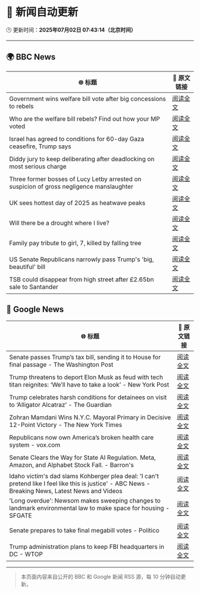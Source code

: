 # 🧠 新闻自动更新

🕒 更新时间：**2025年07月02日 07:43:14（北京时间）**

---

## 🌍 BBC News

| 🌐 标题 | 🔗 原文链接 |
|--------|-------------|
| Government wins welfare bill vote after big concessions to rebels | [阅读全文](https://www.bbc.com/news/articles/cly8877x3z2o) |
| Who are the welfare bill rebels? Find out how your MP voted | [阅读全文](https://www.bbc.com/news/articles/c4g889ywy82o) |
| Israel has agreed to conditions for 60-day Gaza ceasefire, Trump says | [阅读全文](https://www.bbc.com/news/articles/cgkg4m0133po) |
| Diddy jury to keep deliberating after deadlocking on most serious charge | [阅读全文](https://www.bbc.com/news/articles/c20nn0p9xg2o) |
| Three former bosses of Lucy Letby arrested on suspicion of gross negligence manslaughter | [阅读全文](https://www.bbc.com/news/articles/c62ddkde7y5o) |
| UK sees hottest day of 2025 as heatwave peaks | [阅读全文](https://www.bbc.com/news/articles/c79qqx1r5yyo) |
| Will there be a drought where I live? | [阅读全文](https://www.bbc.com/news/articles/crk661074ejo) |
| Family pay tribute to girl, 7, killed by falling tree | [阅读全文](https://www.bbc.com/news/articles/c0k77m8r8n2o) |
| US Senate Republicans narrowly pass Trump's 'big, beautiful'  bill | [阅读全文](https://www.bbc.com/news/articles/clyzzzdj15vo) |
| TSB could disappear from high street after £2.65bn sale to Santander | [阅读全文](https://www.bbc.com/news/articles/cdjxxvg3vpeo) |

## 📰 Google News

| 🌐 标题 | 🔗 原文链接 |
|--------|-------------|
| Senate passes Trump’s tax bill, sending it to House for final passage - The Washington Post | [阅读全文](https://news.google.com/rss/articles/CBMikgFBVV95cUxOb2MwREoybExNbkRuYTU1aU5LcE5HdlM2UzVmS2MydE05OF9ReDllaGxEaXFiaGtVNWV6amQtT25CMlRveW1nV1JQcklWYVJaQ1piVE9yd3ZtZnBQTWlOQ19qRTk2OUduWk5JcXNvWXkySGs0Zk0wQkJFU1JYbW1rZnRwcmhnTXVVXzg1a2t0c19ndw?oc=5) |
| Trump threatens to deport Elon Musk as feud with tech titan reignites: ‘We’ll have to take a look’ - New York Post | [阅读全文](https://news.google.com/rss/articles/CBMizgFBVV95cUxNMHlKNFdhLThiWWVFSTRvaTVMaGxLZnRiWXhkQnhHLWJiWWlyOVpyOW92cGpCUHU2NzJhd2cyeDRMMG9FMkZXaXFHMWFTM0VibTF3VWtGVk1YbVZyZU9ZR3NWYWFzUzBRU21RTHFRRTVja0R3QkZkSFZpWU9tczVsM1UxVUdnRHNLTGtsY2VyelV1UjRKTTdQNHhtRUZ5cHpNamVTWkxfc041R3BxdG9PNUsyREljZE90RllZOHFyQ0U4X2RpRVlUTkxwQkJsUQ?oc=5) |
| Trump celebrates harsh conditions for detainees on visit to ‘Alligator Alcatraz’ - The Guardian | [阅读全文](https://news.google.com/rss/articles/CBMilwFBVV95cUxPSnROY2ljeTlBQ1pIRC1XcHo1aFhlOEJuYUZPVGFmTEJvbTFHMEhFc1dsVE5GYUdQYk0tbkFMaFh5NlF6THJldnVBeWhjNXFQdHRRMnhtQUEyYmpUZGgwcldQWFc3ZWUtNEdUbzJVZ2FXMi1STXRxTnhlMjJ4V1E3Y05oNzA0TlM0eWljM3lqRXAzc1UxTEMw?oc=5) |
| Zohran Mamdani Wins N.Y.C. Mayoral Primary in Decisive 12-Point Victory - The New York Times | [阅读全文](https://news.google.com/rss/articles/CBMihgFBVV95cUxQWkhocTN2NU9sQXBDNkktaTdJSC1OdmhNTk5OY1FNeFZ4c1AzTnBENVVZbW44VWtKbW1WeTQ4Rk1EMXFMUTl3eVRoU3FXa3JCM2ZsM2hGckt2WkF5RUlabEVaRVhsMVhpN1NGcjZhdTdLRHViOG9OOTJicDQ2LUxTM25MZ3lIQQ?oc=5) |
| Republicans now own America’s broken health care system - vox.com | [阅读全文](https://news.google.com/rss/articles/CBMigwFBVV95cUxOaU5zU3FYR2k1VjZrQ3JReVdDTzV5SWNmSy04TGFLdm15NUZRVFcxbFNBNXp0Tm4zZ2Q4Z3dGRk83ZDdWSUxtc2ZqWElycWZFdk9vTS1EZFRpWDRLNG9oSHVSRkpoXzV3YUxNbWJYQzRjZ3V2OGFUR3NyUWd5azV5cDJUYw?oc=5) |
| Senate Clears the Way for State AI Regulation. Meta, Amazon, and Alphabet Stock Fall. - Barron's | [阅读全文](https://news.google.com/rss/articles/CBMilAFBVV95cUxNMmZXeDJvbXh1LTI5WWh4ZnJ6MDk2dzAteDcwcDdLTDNzRFBOeFRTMzVrRW8yYVdibkRJbGlWRlNlTXN6bU5VdTdVb3BBRjZyUlNhM3p0N1lwMVJKRG95SlZ0RFltRkJxSGtjV0YyYnZnR3VxaGVkaUE4dDk3VEl0Yzg1M1c4bHp0N0c4T0FBTUtWSExf?oc=5) |
| Idaho victim's dad slams Kohberger plea deal: 'I can't pretend like I feel like this is justice' - ABC News - Breaking News, Latest News and Videos | [阅读全文](https://news.google.com/rss/articles/CBMinAFBVV95cUxNbTU0NUpiQjA1TDJBbnZhcS1NTVphSE1Jd0daMEdDU1h3dkZEVnRONDI3eTdmVFF6cU9BbEdUdHdYak5RbmFqOGQzZEZXdlA1SWE2N21PNEhJS2p0aVRKMHZYdnpZRGtSblhOZmpfMmxJOEpWQ09lWEhSSml1Z2RILTY5cUdIMVJWd09ndmJaM1FhQnZMUVBXSUVzbVM?oc=5) |
| 'Long overdue': Newsom makes sweeping changes to landmark environmental law to make space for housing - SFGATE | [阅读全文](https://news.google.com/rss/articles/CBMinAFBVV95cUxQLV8tNDUyNjROTHQ2ekdxbi1VQUZEbGVEQXlMRHllYlRRcDQ4UXVZVDFkY3NRanplcjJxTzRKMVJJYTFzZ1ZIZ25KdXNodFVHZ3p2S0p1RWZ6ODBJRWt1dW0xSGVQdmN0bVZsUDRTNnpMUkVBOE1Td3l1N0xwZjJYMzdlblVJV3ppM0gxM19IN0JDNHdzcFo5c3FucVk?oc=5) |
| Senate prepares to take final megabill votes - Politico | [阅读全文](https://news.google.com/rss/articles/CBMilgFBVV95cUxQOGg3N0RtTVBka3o1X3JpZjM0RU1ZdzFJeEVxV1hiOVI5SUc1bHdzLW4wNTNIckwxRTB4VWZwMmJ6ZmxLNjFMd2NsVTV6QVNnWEdqV1FTa3N2LU1Kb0FIZTA4RHlNam1UNkdHa2RTS2pCSnFRY3YtNXV6Sm9sa3BwZFRMODFyeFZRcTBoZWhUYTVyb3FBbXc?oc=5) |
| Trump administration plans to keep FBI headquarters in DC - WTOP | [阅读全文](https://news.google.com/rss/articles/CBMijwFBVV95cUxOVTNHbG15U3IzRC1oYmpUcEphYmhib2pYUVNleFBfbjZROFZHZndOd1JiWXloaER6Q0JZY29OUnZ2LUtoaThmRDhyRHpyS0hqOVVBV01UOE13U1VDM0FXZDVvVElsaFlRR2hSVEdkQ18ydkpGa1AyR2ZueGVMOGlsT1haVkVSaGFzYk11bzNMcw?oc=5) |

---
> 本页面内容来自公开的 BBC 和 Google 新闻 RSS 源，每 10 分钟自动更新。